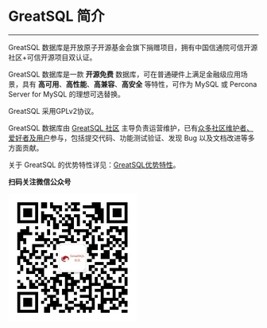 # GreatSQL 简介
---

GreatSQL 数据库是开放原子开源基金会旗下捐赠项目，拥有中国信通院可信开源社区+可信开源项目双认证。

GreatSQL 数据库是一款 **开源免费** 数据库，可在普通硬件上满足金融级应用场景，具有 **高可用**、**高性能**、**高兼容**、**高安全** 等特性，可作为 MySQL 或 Percona Server for MySQL 的理想可选替换。

GreatSQL 采用GPLv2协议。

GreatSQL 数据库由 [GreatSQL 社区](https://greatsql.cn) 主导负责运营维护，已有[众多社区维护者、爱好者及用户](./1-7-thanks.md)参与，包括提交代码、功能测试验证、发现 Bug 以及文档改进等多方面贡献。

关于 GreatSQL 的优势特性详见：[GreatSQL优势特性](../1-docs-intro/1-3-greatsql-features.md)。

**扫码关注微信公众号**

![greatsql-wx](../greatsql-wx.jpg)
